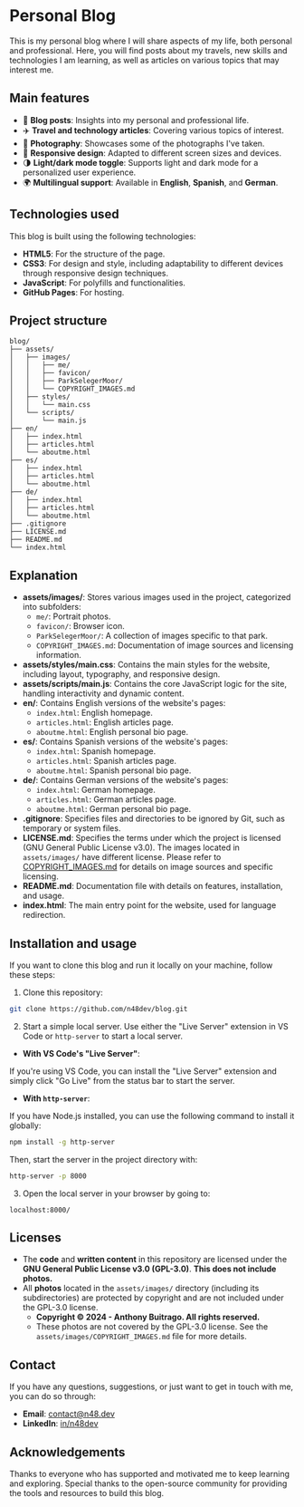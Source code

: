 # Personal Blog

This is my personal blog where I will share aspects of my life, both personal and professional. Here, you will find posts about my travels, new skills and technologies I am learning, as well as articles on various topics that may interest me.

## Main features

- 📝 **Blog posts**: Insights into my personal and professional life.
- ✈️ **Travel and technology articles**: Covering various topics of interest.
- 📸 **Photography**: Showcases some of the photographs I've taken.
- 🎨 **Responsive design**: Adapted to different screen sizes and devices.
- 🌗 **Light/dark mode toggle**: Supports light and dark mode for a personalized user experience.
- 🌍 **Multilingual support**: Available in **English**, **Spanish**, and **German**.

## Technologies used

This blog is built using the following technologies:

- **HTML5**: For the structure of the page.
- **CSS3**: For design and style, including adaptability to different devices through responsive design techniques.
- **JavaScript**: For polyfills and functionalities.
- **GitHub Pages**: For hosting.

## Project structure

```
blog/
├── assets/
│   ├── images/
│   │   ├── me/
│   │   ├── favicon/
│   │   ├── ParkSelegerMoor/
│   │   └── COPYRIGHT_IMAGES.md
│   ├── styles/
│   │   └── main.css
│   └── scripts/
│       └── main.js
├── en/
│   ├── index.html
│   ├── articles.html
│   └── aboutme.html
├── es/
│   ├── index.html
│   ├── articles.html
│   └── aboutme.html
├── de/
│   ├── index.html
│   ├── articles.html
│   └── aboutme.html
├── .gitignore
├── LICENSE.md
├── README.md
└── index.html
```

## Explanation

- **assets/images/**: Stores various images used in the project, categorized into subfolders:
  - `me/`: Portrait photos.
  - `favicon/`: Browser icon.
  - `ParkSelegerMoor/`: A collection of images specific to that park.
  - `COPYRIGHT_IMAGES.md`: Documentation of image sources and licensing information.
- **assets/styles/main.css**: Contains the main styles for the website, including layout, typography, and responsive design.
- **assets/scripts/main.js**: Contains the core JavaScript logic for the site, handling interactivity and dynamic content.
- **en/**: Contains English versions of the website's pages:
  - `index.html`: English homepage.
  - `articles.html`: English articles page.
  - `aboutme.html`: English personal bio page.
- **es/**: Contains Spanish versions of the website's pages:
  - `index.html`: Spanish homepage.
  - `articles.html`: Spanish articles page.
  - `aboutme.html`: Spanish personal bio page.
- **de/**: Contains German versions of the website's pages:
  - `index.html`: German homepage.
  - `articles.html`: German articles page.
  - `aboutme.html`: German personal bio page.
- **.gitignore**: Specifies files and directories to be ignored by Git, such as temporary or system files.
- **LICENSE.md**: Specifies the terms under which the project is licensed (GNU General Public License v3.0). The images located in `assets/images/` have different license. Please refer to [COPYRIGHT_IMAGES.md](assets/images/COPYRIGHT_IMAGES.md) for details on image sources and specific licensing.
- **README.md**: Documentation file with details on features, installation, and usage.
- **index.html**: The main entry point for the website, used for language redirection.

## Installation and usage

If you want to clone this blog and run it locally on your machine, follow these steps:

1. Clone this repository:

```bash
git clone https://github.com/n48dev/blog.git
```

2. Start a simple local server. Use either the "Live Server" extension in VS Code or `http-server` to start a local server.

- **With VS Code's "Live Server"**:

If you're using VS Code, you can install the "Live Server" extension and simply click "Go Live" from the status bar to start the server.

- **With `http-server`**:

If you have Node.js installed, you can use the following command to install it globally:

```bash
npm install -g http-server
```

Then, start the server in the project directory with:

```bash
http-server -p 8000
```

3. Open the local server in your browser by going to:

`localhost:8000/`

## Licenses

- The **code** and **written content** in this repository are licensed under the **GNU General Public License v3.0 (GPL-3.0)**. **This does not include photos.**
- All **photos** located in the `assets/images/` directory (including its subdirectories) are protected by copyright and are not included under the GPL-3.0 license.
  - **Copyright © 2024 - Anthony Buitrago. All rights reserved.**
  - These photos are not covered by the GPL-3.0 license. See the `assets/images/COPYRIGHT_IMAGES.md` file for more details.

## Contact

If you have any questions, suggestions, or just want to get in touch with me, you can do so through:

- **Email**: contact@n48.dev
- **LinkedIn**: [in/n48dev](https://www.linkedin.com/in/n48dev/)

## Acknowledgements

Thanks to everyone who has supported and motivated me to keep learning and exploring. Special thanks to the open-source community for providing the tools and resources to build this blog.